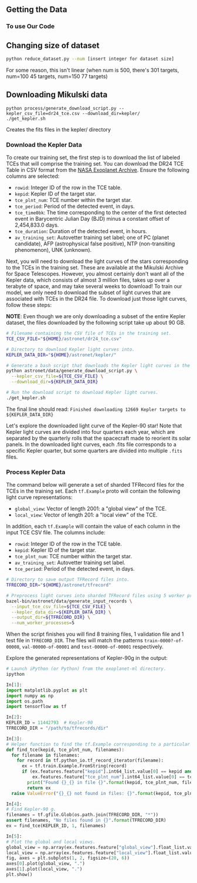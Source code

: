 ## Getting the Data
### To use Our Code
## Changing size of dataset
```sh
python reduce_dataset.py --num [insert integer for dataset size]
```
For some reason, this isn't linear (when num is 500, there's 301 targets, num=100 45 targets, num=150 77 targets)

## Downloading Mikulski data
```
python process/generate_download_script.py --kepler_csv_file=dr24_tce.csv --download_dir=kepler/
./get_kepler.sh
```
Creates the fits files in the kepler/ directory




### Download the Kepler Data
To create our training set, the first step is to download the list of labeled TCEs that will comprise the training set. You can download the DR24 TCE Table in CSV format from the [NASA Exoplanet Archive](https://exoplanetarchive.ipac.caltech.edu/cgi-bin/TblView/nph-tblView?app=ExoTbls&config=q1_q17_dr24_tce). Ensure the following columns are selected:

- `rowid`: Integer ID of the row in the TCE table.
- `kepid`: Kepler ID of the target star.
- `tce_plnt_num`: TCE number within the target star.
- `tce_period`: Period of the detected event, in days.
- `tce_time0bk`: The time corresponding to the center of the first detected event in Barycentric Julian Day (BJD) minus a constant offset of 2,454,833.0 days.
- `tce_duration`: Duration of the detected event, in hours.
- `av_training_set`: Autovetter training set label; one of PC (planet candidate), AFP (astrophysical false positive), NTP (non-transiting phenomenon), UNK (unknown).

Next, you will need to download the light curves of the stars corresponding to the TCEs in the training set. These are available at the Mikulski Archive for Space Telescopes. However, you almost certainly don't want all of the Kepler data, which consists of almost 3 million files, takes up over a terabyte of space, and may take several weeks to download! To train our model, we only need to download the subset of light curves that are associated with TCEs in the DR24 file. To download just those light curves, follow these steps:

**NOTE**: Even though we are only downloading a subset of the entire Kepler dataset, the files downloaded by the following script take up about 90 GB.

```sh
# Filename containing the CSV file of TCEs in the training set.
TCE_CSV_FILE="${HOME}/astronet/dr24_tce.csv"

# Directory to download Kepler light curves into.
KEPLER_DATA_DIR="${HOME}/astronet/kepler/"

# Generate a bash script that downloads the Kepler light curves in the training set.
python astronet/data/generate_download_script.py \
  --kepler_csv_file=${TCE_CSV_FILE} \
  --download_dir=${KEPLER_DATA_DIR}

# Run the download script to download Kepler light curves.
./get_kepler.sh
```
The final line should read: `Finished downloading 12669 Kepler targets to ${KEPLER_DATA_DIR}`


Let's explore the downloaded light curve of the Kepler-90 star! Note that Kepler light curves are divided into four quarters each year, which are separated by the quarterly rolls that the spacecraft made to reorient its solar panels. In the downloaded light curves, each .fits file corresponds to a specific Kepler quarter, but some quarters are divided into multiple `.fits` files.

### Process Kepler Data
The command below will generate a set of sharded TFRecord files for the TCEs in the training set. Each `tf.Example` proto will contain the following light curve representations:

- `global_view`: Vector of length 2001: a "global view" of the TCE.
- `local_view`: Vector of length 201: a "local view" of the TCE.

In addition, each `tf.Example` will contain the value of each column in the input TCE CSV file. The columns include:

- `rowid`: Integer ID of the row in the TCE table.
- `kepid`: Kepler ID of the target star.
- `tce_plnt_num`: TCE number within the target star.
- `av_training_set`: Autovetter training set label.
- `tce_period`: Period of the detected event, in days.

```sh
# Directory to save output TFRecord files into.
TFRECORD_DIR="${HOME}/astronet/tfrecord"

# Preprocess light curves into sharded TFRecord files using 5 worker processes.
bazel-bin/astronet/data/generate_input_records \
  --input_tce_csv_file=${TCE_CSV_FILE} \
  --kepler_data_dir=${KEPLER_DATA_DIR} \
  --output_dir=${TFRECORD_DIR} \
  --num_worker_processes=5
```

When the script finishes you will find 8 training files, 1 validation file and 1 test file in `TFRECORD_DIR`. The files will match the patterns `train-0000?-of-00008`, `val-00000-of-00001` and `test-00000-of-00001` respectively.

Explore the generated representations of Kepler-90g in the output:

```python
# Launch iPython (or Python) from the exoplanet-ml directory.
ipython

In[1]:
import matplotlib.pyplot as plt
import numpy as np
import os.path
import tensorflow as tf

In[2]:
KEPLER_ID = 11442793  # Kepler-90
TFRECORD_DIR = "/path/to/tfrecords/dir"

In[3]:
# Helper function to find the tf.Example corresponding to a particular TCE.
def find_tce(kepid, tce_plnt_num, filenames):
  for filename in filenames:
    for record in tf.python_io.tf_record_iterator(filename):
      ex = tf.train.Example.FromString(record)
      if (ex.features.feature["kepid"].int64_list.value[0] == kepid and
          ex.features.feature["tce_plnt_num"].int64_list.value[0] == tce_plnt_num):
        print("Found {}_{} in file {}".format(kepid, tce_plnt_num, filename))
        return ex
  raise ValueError("{}_{} not found in files: {}".format(kepid, tce_plnt_num, filenames))

In[4]:
# Find Kepler-90 g.
filenames = tf.gfile.Glob(os.path.join(TFRECORD_DIR, "*"))
assert filenames, "No files found in {}".format(TFRECORD_DIR)
ex = find_tce(KEPLER_ID, 1, filenames)

In[5]:
# Plot the global and local views.
global_view = np.array(ex.features.feature["global_view"].float_list.value)
local_view = np.array(ex.features.feature["local_view"].float_list.value)
fig, axes = plt.subplots(1, 2, figsize=(20, 6))
axes[0].plot(global_view, ".")
axes[1].plot(local_view, ".")
plt.show()
```
